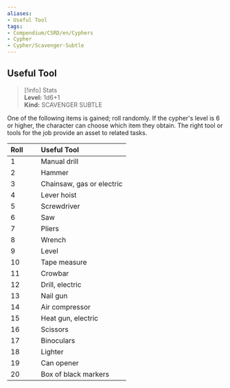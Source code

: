```yaml
---
aliases:
- Useful Tool
tags:
- Compendium/CSRD/en/Cyphers
- Cypher
- Cypher/Scavenger-Subtle
---
```


  
## Useful Tool  
>[!info] Stats  
> **Level:** 1d6+1  
> **Kind:** SCAVENGER SUBTLE
  
One of the following items is gained; roll randomly. If the cypher's level is 6 or higher, the character can choose which item they obtain. The right tool or tools for the job provide an asset to related tasks.  

|  Roll &nbsp; &nbsp; &nbsp; | Useful Tool  |  
| ------------- | :----------- |  
| 1 | Manual drill |  
| 2 | Hammer |  
| 3 | Chainsaw, gas or electric |  
| 4 | Lever hoist |  
| 5 | Screwdriver |  
| 6 | Saw |  
| 7 | Pliers |  
| 8 | Wrench |  
| 9 | Level |  
| 10 | Tape measure |  
| 11 | Crowbar |  
| 12 | Drill, electric |  
| 13 | Nail gun |  
| 14 | Air compressor |  
| 15 | Heat gun, electric |  
| 16 | Scissors |  
| 17 | Binoculars |  
| 18 | Lighter |  
| 19 | Can opener |  
| 20 | Box of black markers |